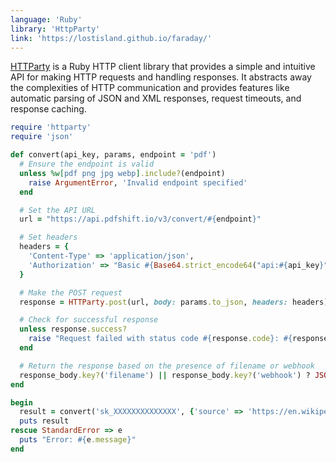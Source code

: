 ```yaml
---
language: 'Ruby'
library: 'HttpParty'
link: 'https://lostisland.github.io/faraday/'
---
```


[HTTParty](https://lostisland.github.io/faraday/) is a Ruby HTTP client library that provides a simple and intuitive API for making HTTP requests and handling responses. It abstracts away the complexities of HTTP communication and provides features like automatic parsing of JSON and XML responses, request timeouts, and response caching.

```ruby
require 'httparty'
require 'json'

def convert(api_key, params, endpoint = 'pdf')
  # Ensure the endpoint is valid
  unless %w[pdf png jpg webp].include?(endpoint)
    raise ArgumentError, 'Invalid endpoint specified'
  end

  # Set the API URL
  url = "https://api.pdfshift.io/v3/convert/#{endpoint}"

  # Set headers
  headers = {
    'Content-Type' => 'application/json',
    'Authorization' => "Basic #{Base64.strict_encode64("api:#{api_key}")}"
  }

  # Make the POST request
  response = HTTParty.post(url, body: params.to_json, headers: headers)

  # Check for successful response
  unless response.success?
    raise "Request failed with status code #{response.code}: #{response.body}"
  end

  # Return the response based on the presence of filename or webhook
  response_body.key?('filename') || response_body.key?('webhook') ? JSON.parse(response.body) : response.body
end
```

```ruby
begin
  result = convert('sk_XXXXXXXXXXXXXX', {'source' => 'https://en.wikipedia.org/wiki/REST'})
  puts result
rescue StandardError => e
  puts "Error: #{e.message}"
end
```
